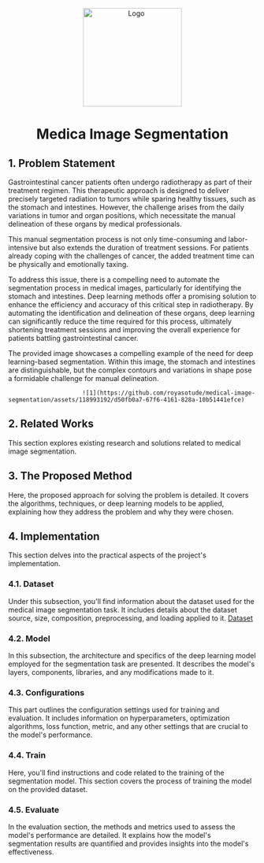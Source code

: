 <div align="center">
  <a href="https://www.kaggle.com/competitions/uw-madison-gi-tract-image-segmentation">
    <img src="cover.png" alt="Logo" width="" height="200">
  </a>

<h1 align="center">Medica Image Segmentation</h1>
</div>

## 1. Problem Statement
Gastrointestinal cancer patients often undergo radiotherapy as part of their treatment regimen. This therapeutic approach is designed to deliver precisely targeted radiation to tumors while sparing healthy tissues, such as the stomach and intestines. However, the challenge arises from the daily variations in tumor and organ positions, which necessitate the manual delineation of these organs by medical professionals.

This manual segmentation process is not only time-consuming and labor-intensive but also extends the duration of treatment sessions. For patients already coping with the challenges of cancer, the added treatment time can be physically and emotionally taxing.

To address this issue, there is a compelling need to automate the segmentation process in medical images, particularly for identifying the stomach and intestines. Deep learning methods offer a promising solution to enhance the efficiency and accuracy of this critical step in radiotherapy. By automating the identification and delineation of these organs, deep learning can significantly reduce the time required for this process, ultimately shortening treatment sessions and improving the overall experience for patients battling gastrointestinal cancer.

The provided image showcases a compelling example of the need for deep learning-based segmentation. Within this image, the stomach and intestines are distinguishable, but the complex contours and variations in shape pose a formidable challenge for manual delineation.


                         ![1](https://github.com/royasotude/medical-image-segmentation/assets/118993192/d50fb0a7-67f6-4161-828a-10b51441efce)
     


## 2. Related Works
This section explores existing research and solutions related to medical image segmentation. 

## 3. The Proposed Method
Here, the proposed approach for solving the problem is detailed. It covers the algorithms, techniques, or deep learning models to be applied, explaining how they address the problem and why they were chosen.

## 4. Implementation
This section delves into the practical aspects of the project's implementation.

### 4.1. Dataset
Under this subsection, you'll find information about the dataset used for the medical image segmentation task. It includes details about the dataset source, size, composition, preprocessing, and loading applied to it.
[Dataset](https://drive.google.com/file/d/1-2ggesSU3agSBKpH-9siKyyCYfbo3Ixm/view?usp=sharing)

### 4.2. Model
In this subsection, the architecture and specifics of the deep learning model employed for the segmentation task are presented. It describes the model's layers, components, libraries, and any modifications made to it.

### 4.3. Configurations
This part outlines the configuration settings used for training and evaluation. It includes information on hyperparameters, optimization algorithms, loss function, metric, and any other settings that are crucial to the model's performance.

### 4.4. Train
Here, you'll find instructions and code related to the training of the segmentation model. This section covers the process of training the model on the provided dataset.

### 4.5. Evaluate
In the evaluation section, the methods and metrics used to assess the model's performance are detailed. It explains how the model's segmentation results are quantified and provides insights into the model's effectiveness.

